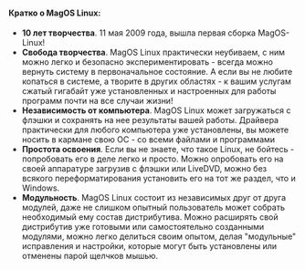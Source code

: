 #### Кратко о MagOS Linux:

* **10 лет творчества**. 11 мая 2009 года, вышла первая сборка MagOS-Linux!
* **Свобода творчества**. MagOS Linux практически неубиваем, с ним можно легко и безопасно экспериментировать - всегда можно вернуть систему в первоначальное состояние. А если вы не любите копаться в системе, а творите в других областях - к вашим услугам сжатый гигабайт уже установленных и настроенных для работы программ почти на все случаи жизни!
* **Независимость от компьютера**. MagOS Linux может загружаться с флэшки и сохранять на нее результаты вашей работы. Драйвера практически для любого компьютера уже установлены, вы можете носить в кармане свою ОС - со всеми файлами и программами
* **Простота освоения**. Если вы не знаете, что такое Linux, не бойтесь - попробовать его в деле легко и просто. Можно опробовать его на своей аппаратуре загрузив с флэшки или LiveDVD, можно без всякого переформатирования установить его на тот же раздел, что и Windows.
* **Модульность**. MagOS Linux состоит из независимых друг от друга модулей, даже не слишком опытный пользователь может собрать необходимый ему состав дистрибутива. Можно расширять свой дистрибутив уже готовыми или самостоятельно созданными модулями, можно легко делиться своим опытом, делая "модульные" исправления и настройки, которые могут быть установлены или отменены парой щелчков мышью.

